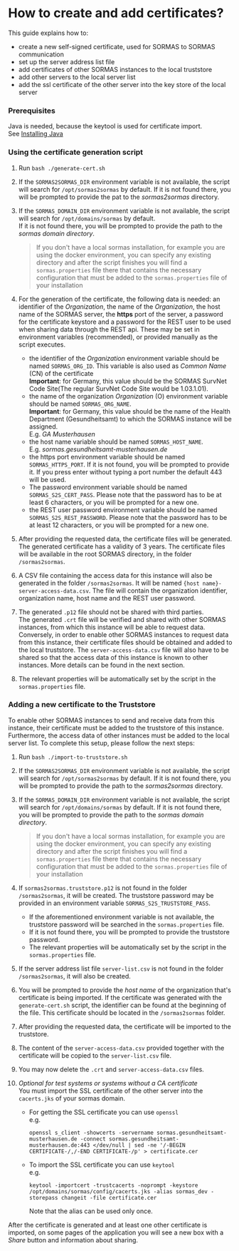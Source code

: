 # How to create and add certificates?

This guide explains how to:
 * create a new self-signed certificate, used for SORMAS to SORMAS communication
 * set up the server address list file
 * add certificates of other SORMAS instances to the local truststore
 * add other servers to the local server list
 * add the ssl certificate of the other server into the key store of the local server
   
### Prerequisites

Java is needed, because the keytool is used for certificate import. <br/>
See [Installing Java](SERVER_SETUP.md#java-11)

### Using the certificate generation script

1. Run ``bash ./generate-cert.sh``
2. If the ``SORMAS2SORMAS_DIR`` environment variable is not available, the script will search for ``/opt/sormas2sormas`` by default. 
If it is not found there, you will be prompted to provide the pat to the *sormas2sormas* directory.
3. If the ``SORMAS_DOMAIN_DIR`` environment variable is not available, the script will search for ``/opt/domains/sormas`` by default.<br>
   If it is not found there, you will be prompted to provide the path to the *sormas domain directory*.
   >If you don't have a local sormas installation, for example you are using the docker environment, 
   >you can specify any existing directory and after the script finishes you will find a ``sormas.properties`` file there
   >that contains the necessary configuration that must be added to the ``sormas.properties`` file of your installation
4. For the generation of the certificate, the following data is needed:
   an identifier of the *Organization*, the name of the *Organization*, the host name of the SORMAS server, the **https** port of the server,
   a password for the certificate keystore and a password for the REST user to be used when sharing data through the REST api.
   These may be set in environment variables (recommended), or provided manually as the script executes.

    * the identifier of the *Organization* environment variable should be named ``SORMAS_ORG_ID``. 
    This variable is also used as *Common Name* (CN) of the certificate<br/>
    **Important**: for Germany, this value should be the SORMAS SurvNet Code Site(The regular SurvNet Code Site would be 1.03.1.01). <br/>
    * the name of the organization *Organization* (O) environment variable should be named ``SORMAS_ORG_NAME``.<br/>
    **Important**: for Germany, this value should be the name of the Health Department (Gesundheitsamt) 
    to which the SORMAS instance will be assigned. <br/>
    E.g. *GA Musterhausen*
    * the host name variable should be named ``SORMAS_HOST_NAME``. <br/>
    E.g. *sormas.gesundheitsamt-musterhausen.de* 
    * the https port environment variable should be named ``SORMAS_HTTPS_PORT``. If it is not found, you will be prompted to provide it. 
    If you press enter without typing a port number the default 443 will be used.
    * The password environment variable should be named ``SORMAS_S2S_CERT_PASS``. Please note that the password has to be 
    at least 6 characters, or you will be prompted for a new one.
    * the REST user password environment variable should be named ``SORMAS_S2S_REST_PASSWORD``.
    Please note that the password has to be at least 12 characters, or you will be prompted for a new one.
    
5. After providing the requested data, the certificate files will be generated. <br/>
   The generated certificate has a validity of 3 years. 
   The certificate files will be available in the root SORMAS directory, in the folder ``/sormas2sormas``.
6. A CSV file containing the access data for this instance will also be generated in the folder ``/sormas2sormas``.
   It will be named ``{host name}-server-access-data.csv``.
   The file will contain the organization identifier, organization name, host name and the REST user password.<br/>
7. The generated ``.p12`` file should not be shared with third parties. <br/>
   The generated ``.crt`` file will be verified and shared with other SORMAS instances, from which this instance
   will be able to request data. Conversely, in order to enable other SORMAS instances to request data from this 
   instance, their certificate files should be obtained and added to the local truststore. The ``server-access-data.csv``
   file will also have to be shared so that the access data of this instance is known to other instances. 
   More details can be found in the next section.
8. The relevant properties will be automatically set by the script in the ``sormas.properties`` file.

### Adding a new certificate to the Truststore

To enable other SORMAS instances to send and receive data from this instance, their certificate must be added to the 
truststore of this instance. Furthermore, the access data of other instances must be added to the local server
list. To complete this setup, please follow the next steps:
1. Run ``bash ./import-to-truststore.sh``
2. If the ``SORMAS2SORMAS_DIR`` environment variable is not available, the script will search for ``/opt/sormas2sormas`` by default. 
If it is not found there, you will be prompted to provide the path to the *sormas2sormas* directory.
3. If the ``SORMAS_DOMAIN_DIR`` environment variable is not available, the script will search for ``/opt/domains/sormas`` by default.
   If it is not found there, you will be prompted to provide the path to the *sormas domain directory*.
   >If you don't have a local sormas installation, for example you are using the docker environment, 
   >you can specify any existing directory and after the script finishes you will find a ``sormas.properties`` file there
   >that contains the necessary configuration that must be added to the ``sormas.properties`` file of your installation
 
4. If ``sormas2sormas.truststore.p12`` is not found in the folder ``/sormas2sormas``, it will be created. 
    The truststore password may be provided in an environment variable ``SORMAS_S2S_TRUSTSTORE_PASS``.
    * If the aforementioned environment variable is not available, the truststore password will be searched in the 
    ``sormas.properties`` file.
    * If it is not found there, you will be prompted to provide the truststore password.
    * The relevant properties will be automatically set by the script in the ``sormas.properties`` file.
5. If the server address list file ``server-list.csv`` is not found in the folder ``/sormas2sormas``, it will also be created.
6. You will be prompted to provide the *host name* of the organization that's certificate is being imported. 
   If the certificate was generated with the `generate-cert.sh` script, the identifier can be found at the beginning of the file.
   This certificate should be located in the ``/sormas2sormas`` folder. 
7. After providing the requested data, the certificate will be imported to the truststore.
8. The content of the ``server-access-data.csv`` provided together with the certificate will be copied to the ``server-list.csv`` file.  
9. You may now delete the ``.crt`` and ``server-access-data.csv`` files.

10. *Optional for test systems or systems without a CA certificate* <br>
    You must import the SSL certificate of the other server into the ``cacerts.jks`` of your sormas domain.
    * For getting the SSL certificate you can use ``openssl`` <br>
        e.g.
        ```shell script
        openssl s_client -showcerts -servername sormas.gesundheitsamt-musterhausen.de -connect sormas.gesundheitsamt-musterhausen.de:443 </dev/null | sed -ne '/-BEGIN CERTIFICATE-/,/-END CERTIFICATE-/p' > certificate.cer        
        ```
    * To import the SSL certificate you can use ``keytool`` <br>
        e.g.
        ```shell script
        keytool -importcert -trustcacerts -noprompt -keystore /opt/domains/sormas/config/cacerts.jks -alias sormas_dev -storepass changeit -file certificate.cer
        ```
        Note that the alias can be used only once.
        
After the certificate is generated and at least one other certificate is imported, 
on some pages of the application you will see a new box with a *Share* button and information about sharing.
  